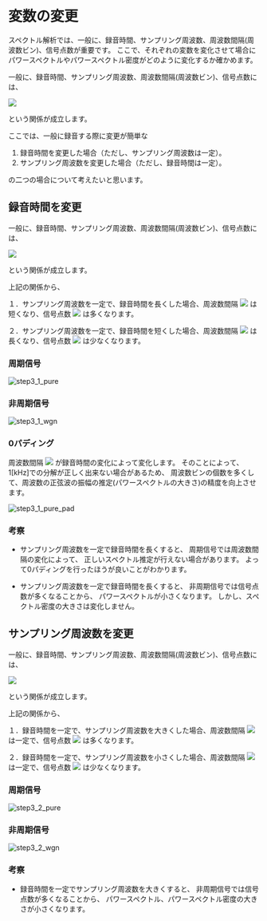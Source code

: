 <a id="Step3"></a>
# 変数の変更

スペクトル解析では、一般に、録音時間、サンプリング周波数、周波数間隔(周波数ビン)、信号点数が重要です。
ここで、それぞれの変数を変化させて場合にパワースペクトルやパワースペクトル密度がどのように変化するか確かめます。

一般に、録音時間、サンプリング周波数、周波数間隔(周波数ビン)、信号点数には、

<img src="https://latex.codecogs.com/gif.latex?%5Cbegin%7Balign*%7D%20f_s%20%26%3D%20%5Cfrac%7BL%7D%7BT%7D%20%3D%20L%20%5Ctimes%20%5CDelta%20f%20%5C%5C%20T%20%26%3D%20%5Cfrac%7B1%7D%7B%5CDelta%20f%7D%20%5Cend%7Balign*%7D">

という関係が成立します。

ここでは、一般に録音する際に変更が簡単な

1. 録音時間を変更した場合（ただし、サンプリング周波数は一定）。
1. サンプリング周波数を変更した場合（ただし、録音時間は一定）。

の二つの場合について考えたいと思います。
<!--  -->
<a id="Step3_1"></a>
## 録音時間を変更
一般に、録音時間、サンプリング周波数、周波数間隔(周波数ビン)、信号点数には、

<img src="https://latex.codecogs.com/gif.latex?%5Cbegin%7Balign*%7D%20f_s%20%26%3D%20%5Cfrac%7BL%7D%7BT%7D%20%3D%20L%20%5Ctimes%20%5CDelta%20f%20%5C%5C%20T%20%26%3D%20%5Cfrac%7B1%7D%7B%5CDelta%20f%7D%20%5Cend%7Balign*%7D">

という関係が成立します。

上記の関係から、

１．サンプリング周波数を一定で、録音時間を長くした場合、周波数間隔
<img src="https://latex.codecogs.com/gif.latex?%5CDelta%20f">
は短くなり、信号点数
<img src="https://latex.codecogs.com/gif.latex?L">
は多くなります。

２．サンプリング周波数を一定で、録音時間を短くした場合、周波数間隔
<img src="https://latex.codecogs.com/gif.latex?%5CDelta%20f">
は長くなり、信号点数
<img src="https://latex.codecogs.com/gif.latex?L">
は少なくなります。

### 周期信号
![step3_1_pure](https://github.com/tmusimesabaoi4i/Spectrum_Analysis_with_MATLAB/blob/main/part1_program/step3_1/step3_1_pure.gif)

### 非周期信号
![step3_1_wgn](https://github.com/tmusimesabaoi4i/Spectrum_Analysis_with_MATLAB/blob/main/part1_program/step3_1/step3_1_wgn.gif)

### 0パディング
周波数間隔
<img src="https://latex.codecogs.com/gif.latex?%5CDelta%20f">
が録音時間の変化によって変化します。
そのことによって、1[kHz]での分解が正しく出来ない場合があるため、
周波数ビンの個数を多くして、周波数の正弦波の振幅の推定(パワースペクトルの大きさ)の精度を向上させます。

![step3_1_pure_pad](https://github.com/tmusimesabaoi4i/Spectrum_Analysis_with_MATLAB/blob/main/part1_program/step3_1/step3_1_pure_pad.gif)

### 考察
- サンプリング周波数を一定で録音時間を長くすると、
周期信号では周波数間隔の変化によって、
正しいスペクトル推定が行えない場合があります。
よって0パディングを行ったほうが良いことがわかります。

- サンプリング周波数を一定で録音時間を長くすると、
非周期信号では信号点数が多くなることから、
パワースペクトルが小さくなります。
しかし、スペクトル密度の大きさは変化しません。
<!--  -->
<a id="Step3_2"></a>
## サンプリング周波数を変更
一般に、録音時間、サンプリング周波数、周波数間隔(周波数ビン)、信号点数には、

<img src="https://latex.codecogs.com/gif.latex?%5Cbegin%7Balign*%7D%20f_s%20%26%3D%20%5Cfrac%7BL%7D%7BT%7D%20%3D%20L%20%5Ctimes%20%5CDelta%20f%20%5C%5C%20T%20%26%3D%20%5Cfrac%7B1%7D%7B%5CDelta%20f%7D%20%5Cend%7Balign*%7D">

という関係が成立します。

上記の関係から、

１．録音時間を一定で、サンプリング周波数を大きくした場合、周波数間隔
<img src="https://latex.codecogs.com/gif.latex?%5CDelta%20f">
は一定で、信号点数
<img src="https://latex.codecogs.com/gif.latex?L">
は多くなります。

２．録音時間を一定で、サンプリング周波数を小さくした場合、周波数間隔
<img src="https://latex.codecogs.com/gif.latex?%5CDelta%20f">
は一定で、信号点数
<img src="https://latex.codecogs.com/gif.latex?L">
は少なくなります。

### 周期信号
![step3_2_pure](https://github.com/tmusimesabaoi4i/Spectrum_Analysis_with_MATLAB/blob/main/part1_program/step3_2/step3_2_pure.gif)

### 非周期信号
![step3_2_wgn](https://github.com/tmusimesabaoi4i/Spectrum_Analysis_with_MATLAB/blob/main/part1_program/step3_2/step3_2_wgn.gif)

### 考察
- 録音時間を一定でサンプリング周波数を大きくすると、
非周期信号では信号点数が多くなることから、
パワースペクトル、パワースペクトル密度の大きさが小さくなります。
<!--  -->
